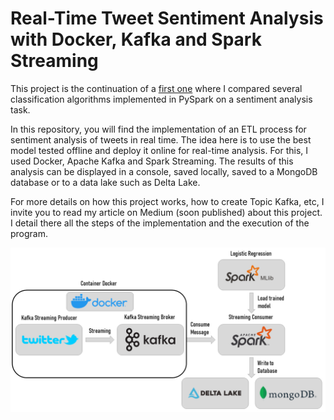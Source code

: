 # Real-Time Tweet Sentiment Analysis with Docker, Kafka and Spark Streaming
This project is the continuation of a [first one](https://github.com/Wazzabeee/twitter-sentiment-analysis-pyspark) where I compared several classification algorithms implemented in PySpark on a sentiment analysis task.

In this repository, you will find the implementation of an ETL process for sentiment analysis of tweets in real time. The idea here is to use the best model tested offline and deploy it online for real-time analysis. For this, I used Docker, Apache Kafka and Spark Streaming. The results of this analysis can be displayed in a console, saved locally, saved to a MongoDB database or to a data lake such as Delta Lake.

For more details on how this project works, how to create Topic Kafka, etc, I invite you to read my article on Medium (soon published) about this project. I detail there all the steps of the implementation and the execution of the program.

<img src="images/flow.png"/>
